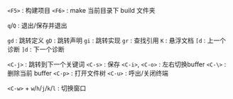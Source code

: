 `<F5>` : 构建项目
`<F6>` : make 当前目录下 build 文件夹

`q`/`Q` : 退出/保存并退出

`gd` : 跳转定义
`gD` : 跳转声明
`gi` : 跳转实现
`gr` : 查找引用
`K` : 悬浮文档
`[d` : 上一个诊断
`]d` : 下一个诊断

`<C-j>` : 跳转到下一个关键词 
`<C-s>` : 保存
`<C-i>`, `<C-o>` : 左右切换buffer
`<C-\>` : 删除当前 buffer
`<C-p>` : 打开文件树
`<C-u>` : 呼出/关闭终端

`<C-w>` + `w`/`h`/`j`/`k`/`l` : 切换窗口
